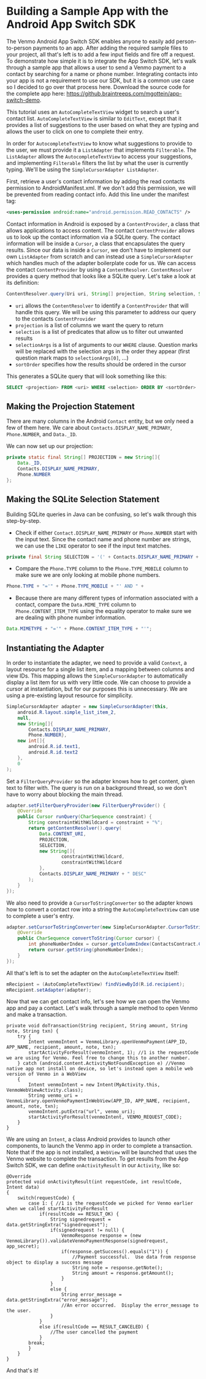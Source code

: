 Building a Sample App with the Android App Switch SDK
================================================

The Venmo Android App Switch SDK enables anyone to easily add person-to-person payments to an app. After adding the required sample files to your project, all that's left is to add a few input fields and fire off a request. To demonstrate how simple it is to integrate the App Switch SDK, let's walk through a sample app that allows a user to send a Venmo payment to a contact by searching for a name or phone number. Integrating contacts into your app is not a requirement to use our SDK, but it is a common use case so I decided to go over that process here. Download the source code for the complete app here: https://github.braintreeps.com/mgottein/app-switch-demo.

This tutorial uses an `AutoCompleteTextView` widget to search a user's contact list. `AutoCompleteTextView` is similar to `EditText`, except that it provides a list of suggestions to the user based on what they are typing and allows the user to click on one to complete their entry.

In order for `AutocompleteTextView` to know what suggestions to provide to the user, we must provide it a `ListAdapter` that implements `Filterable`. The `ListAdapter` allows the `AutocompleteTextView` to access your suggestions, and implementing `Filterable` filters the list by what the user is currently typing. We'll be using the `SimpleCursorAdapter ListAdapter`.

First, retrieve a user's contact information by adding the read contacts permission to  AndroidManifest.xml. If we don't add this permission, we will be prevented from reading contact info. Add this line under the manifest tag:

```XML
<uses-permission android:name="android.permission.READ_CONTACTS" />
```

Contact information in Android is exposed by a `ContentProvider`, a class that allows applications to access content. The contact `ContentProvider` allows us to look up the contact information via a SQLite query. The contact information will be inside a `Cursor`, a class that encapsulates the query results. Since our data is inside a `Cursor`, we don't have to implement our own `ListAdapter` from scratch and can instead use a `SimpleCursorAdapter` which handles much of the adapter boilerplate code for us. 
We can access the contact `ContentProvider` by using a `ContentResolver`. `ContentResolver` provides a query method that looks like a SQLite query. Let's take a look at its definition:

```Java
ContentResolver.query(Uri uri, String[] projection, String selection, String[] selectionArgs, String sortOrder)
```

- `uri` allows the `ContentResolver` to identify a `ContentProvider` that will handle this query. We will be using this parameter to address our query to the contacts `ContentProvider`
- `projection` is a list of columns we want the query to return
- `selection` is a list of predicates that allow us to filter out unwanted results
- `selectionArgs` is a list of arguments to our `WHERE` clause. Question marks will be replaced with the selection args in the order they appear (first question mark maps to `selectionArgs[0]`, …)
- `sortOrder` specifies how the results should be ordered in the cursor

This generates a SQLite query that will look something like this:

```SQL
SELECT <projection> FROM <uri> WHERE <selection> ORDER BY <sortOrder>
```

Making the Projection Statement
-------------------------------

There are many columns in the Android `Contact` entity, but we only need a few of them here. We care about `Contacts.DISPLAY_NAME_PRIMARY`, `Phone.NUMBER`, and `Data._ID`.

We can now set up our projection:

```Java
private static final String[] PROJECTION = new String[]{
    Data._ID,
    Contacts.DISPLAY_NAME_PRIMARY,
    Phone.NUMBER
};
```

Making the SQLite Selection Statement
-------------------------------------

Building SQLite queries in Java can be confusing, so let's walk through this step-by-step. 
- Check if either `Contact.DISPLAY_NAME_PRIMARY` or `Phone.NUMBER` start with the input text. Since the contact name and phone number are strings, we can use the `LIKE` operator to see if the input text matches. 

```Java
private final String SELECTION = '(' + Contacts.DISPLAY_NAME_PRIMARY + " LIKE ? OR " + Phone.NUMBER + " LIKE ?) AND " +
```
- Compare the `Phone.TYPE` column to the `Phone.TYPE_MOBILE` column to make sure we are only looking at mobile phone numbers.

```Java
Phone.TYPE + "='" + Phone.TYPE_MOBILE + "' AND " +
```

- Because there are many different types of information associated with a contact, compare the `Data.MIME_TYPE` column to `Phone.CONTENT_ITEM_TYPE` using the equality operator to make sure we are dealing with phone number information.

```Java
Data.MIMETYPE + "='" + Phone.CONTENT_ITEM_TYPE + "'";
```

Instantiating the Adapter
-------------------------

In order to instantiate the adapter, we need to provide a valid `Context`, a layout resource for a single list item, and a mapping between columns and view IDs. This mapping allows the `SimpleCursorAdapter` to automatically display a list item for us with very little code. We can choose to provide a cursor at instantiation, but for our purposes this is unnecessary. We are using a pre-existing layout resource for simplicity.

```Java
SimpleCursorAdapter adapter = new SimpleCursorAdapter(this,
    android.R.layout.simple_list_item_2,
    null,
    new String[]{
        Contacts.DISPLAY_NAME_PRIMARY,
        Phone.NUMBER},
    new int[]{
        android.R.id.text1,
        android.R.id.text2
    },
    0
);
```

Set a `FilterQueryProvider` so the adapter knows how to get content, given text to filter with. The query is run on a background thread, so we don't have to worry about blocking the main thread.

```Java
adapter.setFilterQueryProvider(new FilterQueryProvider() {
    @Override
    public Cursor runQuery(CharSequence constraint) {
        String constraintWithWildcard = constraint + "%";
        return getContentResolver().query(
            Data.CONTENT_URI,
            PROJECTION,
            SELECTION,
            new String[]{
                    constraintWithWildcard,
                    constraintWithWildcard
            },
            Contacts.DISPLAY_NAME_PRIMARY + " DESC"
        );
    }
});
```

We also need to provide a `CursorToStringConverter` so the adapter knows how to convert a contact row into a string the `AutoCompleteTextView` can use to complete a user's entry.

```Java
adapter.setCursorToStringConverter(new SimpleCursorAdapter.CursorToStringConverter() {
    @Override
    public CharSequence convertToString(Cursor cursor) {
        int phoneNumberIndex = cursor.getColumnIndex(ContactsContract.CommonDataKinds.Phone.NUMBER);
        return cursor.getString(phoneNumberIndex);
    }
});
```

All that's left is to set the adapter on the `AutoCompleteTextView` itself:

```Java
mRecipient = (AutoCompleteTextView) findViewById(R.id.recipient);
mRecipient.setAdapter(adapter);
```

Now that we can get contact info, let's see how we can open the Venmo app and pay a contact. Let's walk through a sample method to open Venmo and make a transaction.

```
private void doTransaction(String recipient, String amount, String note, String txn) {
    try {
        Intent venmoIntent = VenmoLibrary.openVenmoPayment(APP_ID, APP_NAME, recipient, amount, note, txn);
        startActivityForResult(venmoIntent, 1); //1 is the requestCode we are using for Venmo. Feel free to change this to another number.
    } catch (android.content.ActivityNotFoundException e) //Venmo native app not install on device, so let's instead open a mobile web version of Venmo in a WebView
    {
        Intent venmoIntent = new Intent(MyActivity.this, VenmoWebViewActivity.class);
        String venmo_uri = VenmoLibrary.openVenmoPaymentInWebView(APP_ID, APP_NAME, recipient, amount, note, txn);
        venmoIntent.putExtra("url", venmo_uri);
        startActivityForResult(venmoIntent, VENMO_REQUEST_CODE);
    }
}
```

We are using an `Intent`, a class Android provides to launch other components, to launch the Venmo app in order to complete a transaction. Note that if the app is not installed, a `WebView` will be launched that uses the Venmo website to complete the transaction. To get results from the App Switch SDK, we can define `onActivityResult` in our `Activity`, like so:

```
@Override
protected void onActivityResult(int requestCode, int resultCode, Intent data)
{
    switch(requestCode) {
        case 1: { //1 is the requestCode we picked for Venmo earlier when we called startActivityForResult
            if(resultCode == RESULT_OK) {
                String signedrequest = data.getStringExtra("signedrequest");
                if(signedrequest != null) {
                    VenmoResponse response = (new VenmoLibrary()).validateVenmoPaymentResponse(signedrequest, app_secret);
                    if(response.getSuccess().equals("1")) {
                        //Payment successful.  Use data from response object to display a success message
                        String note = response.getNote();
                        String amount = response.getAmount();
                    }
                }
                else {
                    String error_message = data.getStringExtra("error_message");
                    //An error occurred.  Display the error_message to the user.
                }                               
            }
            else if(resultCode == RESULT_CANCELED) {
                //The user cancelled the payment
            }
        break;
        }
    }
}
```

And that's it!

